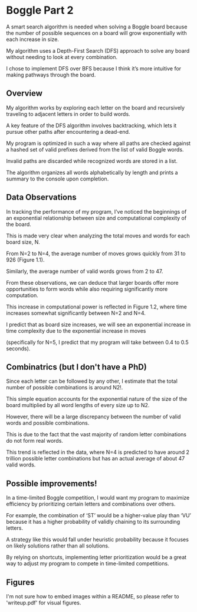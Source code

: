 # Boggle Part 2
A smart search algorithm is needed when solving a Boggle board because the number of possible sequences on a board will grow exponentially with each increase in size. 

My algorithm uses a Depth-First Search (DFS) approach to solve any board without needing to look at every combination. 

I chose to implement DFS over BFS because I think it’s more intuitive for making pathways through the board.

## Overview
My algorithm works by exploring each letter on the board and recursively traveling to adjacent letters in order to build words. 

A key feature of the DFS algorithm involves backtracking, which lets it pursue other paths after encountering a dead-end. 

My program is optimized in such a way where all paths are checked against a hashed set of valid prefixes derived from the list of valid Boggle words. 

Invalid paths are discarded while recognized words are stored in a list. 

The algorithm organizes all words alphabetically by length and prints a summary to the console upon completion.

## Data Observations
In tracking the performance of my program, I’ve noticed the beginnings of an exponential relationship between size and computational complexity of the board. 

This is made very clear when analyzing the total moves and words for each board size, N. 

From N=2 to N=4, the average number of moves grows quickly from 31 to 926 (Figure 1.1). 

Similarly, the average number of valid words grows from 2 to 47. 

From these observations, we can deduce that larger boards offer more opportunities to form words while also requiring significantly more computation. 

This increase in computational power is reflected in Figure 1.2, where time increases somewhat significantly between N=2 and N=4. 

I predict that as board size increases, we will see an exponential increase in time complexity due to the exponential increase in moves 

(specifically for N=5, I predict that my program will take between 0.4 to 0.5 seconds).

## Combinatrics (but I don't have a PhD)
Since each letter can be followed by any other, I estimate that the total number of possible combinations is around N2!. 

This simple equation accounts for the exponential nature of the size of the board multiplied by all word lengths of every size up to N2. 

However, there will be a large discrepancy between the number of valid words and possible combinations. 

This is due to the fact that the vast majority of random letter combinations do not form real words. 

This trend is reflected in the data, where N=4 is predicted to have around 2 trillion possible letter combinations but has an actual average of about 47 valid words.

## Possible improvements!
In a time-limited Boggle competition, I would want my program to maximize efficiency by prioritizing certain letters and combinations over others. 

For example, the combination of ‘ST’ would be a higher-value play than ‘VU’ because it has a higher probability of validly chaining to its surrounding letters. 

A strategy like this would fall under heuristic probability because it focuses on likely solutions rather than all solutions. 

By relying on shortcuts, implementing letter prioritization would be a great way to adjust my program to compete in time-limited competitions.

## Figures
I'm not sure how to embed images within a README, so please refer to 'writeup.pdf' for visual figures.
